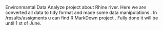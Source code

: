 Environmantal Data Analyze project about Rhine river.
Here we are converted all data to tidy format and made some data manipulations .
In /results/assigments u can find R MarkDown project .
Fully done it will be until 1 st of June.
